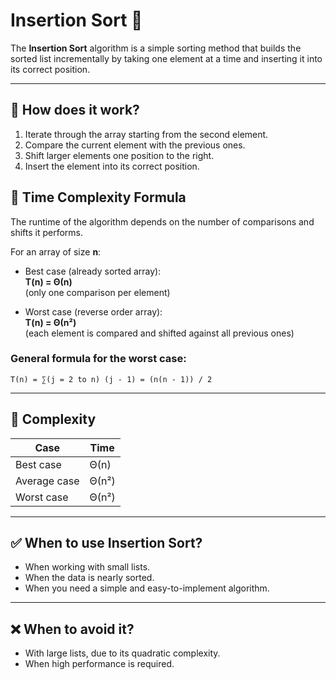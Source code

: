 # Insertion Sort 🧩

The **Insertion Sort** algorithm is a simple sorting method that builds the sorted list incrementally by taking one element at a time and inserting it into its correct position.

---

## 📌 How does it work?

1. Iterate through the array starting from the second element.
2. Compare the current element with the previous ones.
3. Shift larger elements one position to the right.
4. Insert the element into its correct position.

## 📐 Time Complexity Formula

The runtime of the algorithm depends on the number of comparisons and shifts it performs.

For an array of size **n**:

- Best case (already sorted array):  
  **T(n) = Θ(n)**  
  (only one comparison per element)

- Worst case (reverse order array):  
  **T(n) = Θ(n²)**  
  (each element is compared and shifted against all previous ones)

### General formula for the worst case:

```
T(n) = ∑(j = 2 to n) (j - 1) = (n(n - 1)) / 2
```

---

## 🚀 Complexity

| Case              | Time        |
|-------------------|-------------|
| Best case        | Θ(n)        |
| Average case     | Θ(n²)       |
| Worst case       | Θ(n²)       |

---

## ✅ When to use Insertion Sort?

- When working with small lists.
- When the data is nearly sorted.
- When you need a simple and easy-to-implement algorithm.

---

## ❌ When to avoid it?

- With large lists, due to its quadratic complexity.
- When high performance is required.